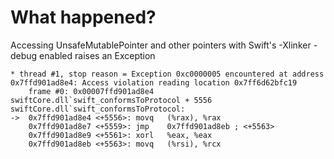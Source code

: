 # What happened?

Accessing UnsafeMutablePointer and other pointers with Swift's -Xlinker -debug enabled raises an Exception

```
* thread #1, stop reason = Exception 0xc0000005 encountered at address 0x7ffd901ad8e4: Access violation reading location 0x7ff6d62bfc19
    frame #0: 0x00007ffd901ad8e4 swiftCore.dll`swift_conformsToProtocol + 5556
swiftCore.dll`swift_conformsToProtocol:
->  0x7ffd901ad8e4 <+5556>: movq   (%rax), %rax
    0x7ffd901ad8e7 <+5559>: jmp    0x7ffd901ad8eb ; <+5563>
    0x7ffd901ad8e9 <+5561>: xorl   %eax, %eax
    0x7ffd901ad8eb <+5563>: movq   (%rsi), %rcx
```
